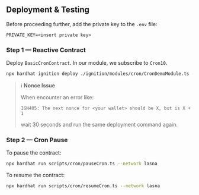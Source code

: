 ## Deployment & Testing

Before proceeding further, add the private key to the `.env` file:

```env
PRIVATE_KEY=<insert private key>
```

### Step 1 — Reactive Contract

Deploy `BasicCronContract`. In our module, we subscribe to `Cron10`.

```bash
npx hardhat ignition deploy ./ignition/modules/cron/CronDemoModule.ts --network lasna
```

> ℹ️ **Nonce Issue**
>
> When encounter an error like:
>
> ```
> IGN405: The next nonce for <your wallet> should be X, but is X + 1
> ```
>
> wait 30 seconds and run the same deployment command again.

### Step 2 — Cron Pause

To pause the contract:

```bash
npx hardhat run scripts/cron/pauseCron.ts --network lasna
```

To resume the contract:

```bash
npx hardhat run scripts/cron/resumeCron.ts --network lasna
```